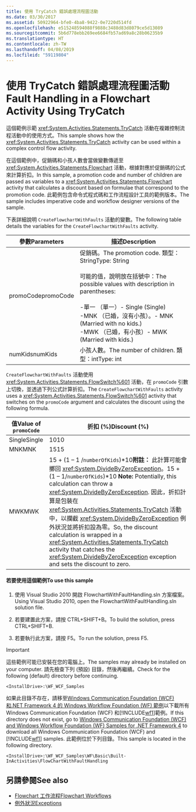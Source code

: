 ```yaml
---
title: 使用 TryCatch 錯誤處理流程圖活動
ms.date: 03/30/2017
ms.assetid: 50922964-bfe0-4ba8-9422-0e7220d514fd
ms.openlocfilehash: e515248594088f9888c3488d83d8079ce5d13089
ms.sourcegitcommit: 5b6d778ebb269ee6684fb57ad69a8c28b06235b9
ms.translationtype: HT
ms.contentlocale: zh-TW
ms.lasthandoff: 04/08/2019
ms.locfileid: "59119804"
---
```

# <a name="fault-handling-in-a-flowchart-activity-using-trycatch"></a><span data-ttu-id="302c3-102">使用 TryCatch 錯誤處理流程圖活動</span><span class="sxs-lookup"><span data-stu-id="302c3-102">Fault Handling in a Flowchart Activity Using TryCatch</span></span>
<span data-ttu-id="302c3-103">這個範例示範 <xref:System.Activities.Statements.TryCatch> 活動在複雜控制流程活動中的使用方式。</span><span class="sxs-lookup"><span data-stu-id="302c3-103">This sample shows how the <xref:System.Activities.Statements.TryCatch> activity can be used within a complex control flow activity.</span></span>

 <span data-ttu-id="302c3-104">在這個範例中，促銷碼和小孩人數會當做變數傳遞至 <xref:System.Activities.Statements.Flowchart> 活動，根據對應於促銷碼的公式來計算折扣。</span><span class="sxs-lookup"><span data-stu-id="302c3-104">In this sample, a promotion code and number of children are passed as variables to a <xref:System.Activities.Statements.Flowchart> activity that calculates a discount based on formulae that correspond to the promotion code.</span></span> <span data-ttu-id="302c3-105">此範例包含命令式程式碼和工作流程設計工具的範例版本。</span><span class="sxs-lookup"><span data-stu-id="302c3-105">The sample includes imperative code and workflow designer versions of the sample.</span></span>

 <span data-ttu-id="302c3-106">下表詳細說明 `CreateFlowchartWithFaults` 活動的變數。</span><span class="sxs-lookup"><span data-stu-id="302c3-106">The following table details the variables for the `CreateFlowchartWithFaults` activity.</span></span>

|<span data-ttu-id="302c3-107">參數</span><span class="sxs-lookup"><span data-stu-id="302c3-107">Parameters</span></span>|<span data-ttu-id="302c3-108">描述</span><span class="sxs-lookup"><span data-stu-id="302c3-108">Description</span></span>|
|----------------|-----------------|
|<span data-ttu-id="302c3-109">promoCode</span><span class="sxs-lookup"><span data-stu-id="302c3-109">promoCode</span></span>|<span data-ttu-id="302c3-110">促銷碼。</span><span class="sxs-lookup"><span data-stu-id="302c3-110">The promotion code.</span></span> <span data-ttu-id="302c3-111">類型：String</span><span class="sxs-lookup"><span data-stu-id="302c3-111">Type: String</span></span><br /><br /> <span data-ttu-id="302c3-112">可能的值，說明放在括號中：</span><span class="sxs-lookup"><span data-stu-id="302c3-112">The possible values with description in parentheses:</span></span><br /><br /> <span data-ttu-id="302c3-113">-單一 （單一）</span><span class="sxs-lookup"><span data-stu-id="302c3-113">-   Single (Single)</span></span><br /><span data-ttu-id="302c3-114">-MNK （已婚，沒有小孩）。</span><span class="sxs-lookup"><span data-stu-id="302c3-114">-   MNK (Married with no kids.)</span></span><br /><span data-ttu-id="302c3-115">-MWK （已婚，有小孩）</span><span class="sxs-lookup"><span data-stu-id="302c3-115">-   MWK (Married with kids.)</span></span>|
|<span data-ttu-id="302c3-116">numKids</span><span class="sxs-lookup"><span data-stu-id="302c3-116">numKids</span></span>|<span data-ttu-id="302c3-117">小孩人數。</span><span class="sxs-lookup"><span data-stu-id="302c3-117">The number of children.</span></span> <span data-ttu-id="302c3-118">類型：int</span><span class="sxs-lookup"><span data-stu-id="302c3-118">Type: int</span></span>|

 <span data-ttu-id="302c3-119">`CreateFlowchartWithFaults` 活動使用 <xref:System.Activities.Statements.FlowSwitch%601> 活動，在 `promoCode` 引數上切換，並透過下列公式計算折扣。</span><span class="sxs-lookup"><span data-stu-id="302c3-119">The `CreateFlowchartWithFaults` activity uses a <xref:System.Activities.Statements.FlowSwitch%601> activity that switches on the `promoCode` argument and calculates the discount using the following formula.</span></span>

|<span data-ttu-id="302c3-120">值</span><span class="sxs-lookup"><span data-stu-id="302c3-120">Value of</span></span> `promoCode`|<span data-ttu-id="302c3-121">折扣 (%)</span><span class="sxs-lookup"><span data-stu-id="302c3-121">Discount (%)</span></span>|
|--------------------------|--------------------|
|<span data-ttu-id="302c3-122">Single</span><span class="sxs-lookup"><span data-stu-id="302c3-122">Single</span></span>|<span data-ttu-id="302c3-123">10</span><span class="sxs-lookup"><span data-stu-id="302c3-123">10</span></span>|
|<span data-ttu-id="302c3-124">MNK</span><span class="sxs-lookup"><span data-stu-id="302c3-124">MNK</span></span>|<span data-ttu-id="302c3-125">15</span><span class="sxs-lookup"><span data-stu-id="302c3-125">15</span></span>|
|<span data-ttu-id="302c3-126">MWK</span><span class="sxs-lookup"><span data-stu-id="302c3-126">MWK</span></span>|<span data-ttu-id="302c3-127">15 + (1 – 1 /`numberOfKids`)\*10**附註：** 此計算可能會擲回 <xref:System.DivideByZeroException>。</span><span class="sxs-lookup"><span data-stu-id="302c3-127">15 + (1 – 1/`numberOfKids`)\*10 **Note:**  Potentially, this calculation can throw a <xref:System.DivideByZeroException>.</span></span> <span data-ttu-id="302c3-128">因此，折扣計算是包裝在 <xref:System.Activities.Statements.TryCatch> 活動中，以攔截 <xref:System.DivideByZeroException> 例外狀況並將折扣設為零。</span><span class="sxs-lookup"><span data-stu-id="302c3-128">So, the discount calculation is wrapped in a <xref:System.Activities.Statements.TryCatch> activity that catches the <xref:System.DivideByZeroException> exception and sets the discount to zero.</span></span>|

#### <a name="to-use-this-sample"></a><span data-ttu-id="302c3-129">若要使用這個範例</span><span class="sxs-lookup"><span data-stu-id="302c3-129">To use this sample</span></span>

1.  <span data-ttu-id="302c3-130">使用 Visual Studio 2010 開啟 FlowchartWithFaultHandling.sln 方案檔案。</span><span class="sxs-lookup"><span data-stu-id="302c3-130">Using Visual Studio 2010, open the FlowchartWithFaultHandling.sln solution file.</span></span>

2.  <span data-ttu-id="302c3-131">若要建置此方案，請按 CTRL+SHIFT+B。</span><span class="sxs-lookup"><span data-stu-id="302c3-131">To build the solution, press CTRL+SHIFT+B.</span></span>

3.  <span data-ttu-id="302c3-132">若要執行此方案，請按 F5。</span><span class="sxs-lookup"><span data-stu-id="302c3-132">To run the solution, press F5.</span></span>

> [!IMPORTANT]
>  <span data-ttu-id="302c3-133">這些範例可能已安裝在您的電腦上。</span><span class="sxs-lookup"><span data-stu-id="302c3-133">The samples may already be installed on your computer.</span></span> <span data-ttu-id="302c3-134">請先檢查下列 (預設) 目錄，然後再繼續。</span><span class="sxs-lookup"><span data-stu-id="302c3-134">Check for the following (default) directory before continuing.</span></span>  
>   
>  `<InstallDrive>:\WF_WCF_Samples`  
>   
>  <span data-ttu-id="302c3-135">如果此目錄不存在，請移至[Windows Communication Foundation (WCF) 和.NET Framework 4 的 Windows Workflow Foundation (WF) 範例](https://go.microsoft.com/fwlink/?LinkId=150780)以下載所有 Windows Communication Foundation (WCF) 和[!INCLUDE[wf1](../../../../includes/wf1-md.md)]範例。</span><span class="sxs-lookup"><span data-stu-id="302c3-135">If this directory does not exist, go to [Windows Communication Foundation (WCF) and Windows Workflow Foundation (WF) Samples for .NET Framework 4](https://go.microsoft.com/fwlink/?LinkId=150780) to download all Windows Communication Foundation (WCF) and [!INCLUDE[wf1](../../../../includes/wf1-md.md)] samples.</span></span> <span data-ttu-id="302c3-136">此範例位於下列目錄。</span><span class="sxs-lookup"><span data-stu-id="302c3-136">This sample is located in the following directory.</span></span>  
>   
>  `<InstallDrive>:\WF_WCF_Samples\WF\Basic\Built-InActivities\FlowChartWithFaultHandling`  
  
## <a name="see-also"></a><span data-ttu-id="302c3-137">另請參閱</span><span class="sxs-lookup"><span data-stu-id="302c3-137">See also</span></span>

- [<span data-ttu-id="302c3-138">Flowchart 工作流程</span><span class="sxs-lookup"><span data-stu-id="302c3-138">Flowchart Workflows</span></span>](../flowchart-workflows.md)
- [<span data-ttu-id="302c3-139">例外狀況</span><span class="sxs-lookup"><span data-stu-id="302c3-139">Exceptions</span></span>](../exceptions.md)

